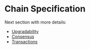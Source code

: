 # Chain Specification

Next section with more details:
* [Upgradability](Upgradability.md)
* [Consensus](Consensus.md)
* [Transactions](Transactions.md)
